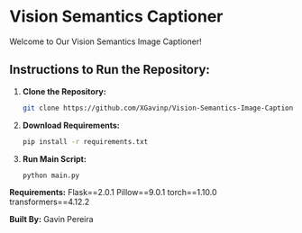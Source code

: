 # Vision Semantics Captioner

Welcome to Our Vision Semantics Image Captioner!

## Instructions to Run the Repository:

1. **Clone the Repository:**
   ```bash
   git clone https://github.com/XGavinp/Vision-Semantics-Image-Captioner-Project.git
2. **Download Requirements:**
   ```bash
   pip install -r requirements.txt
3. **Run Main Script:**
   ```bash
   python main.py

**Requirements:**
Flask==2.0.1
Pillow==9.0.1
torch==1.10.0
transformers==4.12.2


**Built By:**
Gavin Pereira
